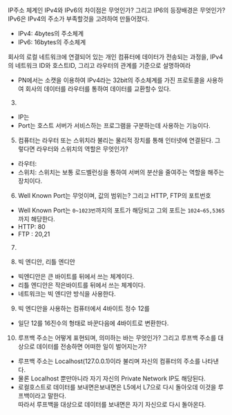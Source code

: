 IP주소 체계인 IPv4와 IPv6의 차이점은 무엇인가? 그리고 IP6의 등장배경은 무엇인가?
IPv6은 IPv4의 주소가 부족할것을 고려하여 만들어졌다.
* IPv4: 4bytes의 주소체계
* IPv6: 16bytes의 주소체계

회사의 로컬 네트워크에 연결되어 있는 개인 컴퓨터에 데이터가 전송되는 과정을, IPv4의 네트워크 ID와 호스트ID, 그리고 라우터의 관계를 기준으로 설명하여라
* PN에서는 소캣을 이용하여 IPv4라는 32bit의 주소체계를 가진 프로토콜을 사용하여 회사의 데이터를 라우터를 통하여 데이터를 교환할수 있다.


3.
* IP는 
* Port는 호스트 서버가 서비스하는 프로그램을 구분하는데 사용하는 기능이다.

5. 컴퓨터는 라우터 또는 스위치라 불리는 물리적 장치를 통해 인터넷에 연결된다. 그렇다면 라우터와 스위치의 역할은 무엇인가?
* 라우터:
* 스위치: 스위치는 보통 로드벨런싱을 통하여 서버의 분산을 줄여주는 역할을 해주는 장치이다. 

6. Well Known Port는 무엇이며, 값의 범위는? 그리고  HTTP, FTP의 포트번호
* Well Known Port는 `0~1023번`까지의 포트가 해당되고 그외 포트는 `1024~65,5365` 까지 해당한다.
* HTTP: 80
* FTP : 20,21

7. 

8. 빅 엔디안, 리틀 엔디안
* 빅엔디안은 큰 바이트를 뒤에서 쓰는 체계이다.
* 리틀 엔디안은 작은바이트를 뒤에서 쓰는 체계이다.
* 네트워크는 빅 엔디안 방식을 사용한다.

9. 빅 엔디안을 사용하는 컴퓨터에서 4바이트 정수 12를 
* 일단 12를 16진수의 형태로 바꾼다음에 4바이트로 변환한다. 

10. 루프백 주소는 어떻게 표현되며, 의미하는 바는 무엇인가? 그리고 루프백 주소를 대상으로 데이터를 전송하면 어떠한 일이 벌어지는가?
* 루프백 주소는 Localhost(127.0.0.1)이라 불리며 자신의 컴퓨터의 주소를 나타낸다. 
* 물론 Localhost 뿐만아니라 자기 자신의 Private Network IP도 해당된다.
* 로컬호스트로 데이터를 보내면은보내면은 L5에서 L7으로 다시 돌아오데 이것을 루프백이라고 말한다.
<br>따라서 루프백을 대상으로 데이터를 보내면은 자기 자신으로 다시 돌아온다. 
